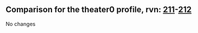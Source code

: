 ## Comparison for the theater0 profile, rvn: [211](https://github.com/PRO100KatYT/FortniteProfileRevisions/tree/main/profiles/theater0/211%20theater0.json)-[212](https://github.com/PRO100KatYT/FortniteProfileRevisions/tree/main/profiles/theater0/212%20theater0.json)

No changes
